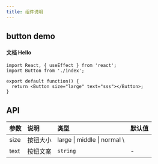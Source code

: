```yaml
---
title: 组件说明
---
```


## button demo

#### 文档 <Badge>Hello</Badge>

```tsx
import React, { useEffect } from 'react';
import Button from './index';

export default function() {
  return <Button size="large" text="sss"></Button>;
}
```

## API

| 参数 | 说明     | 类型                         | 默认值 |
| :--- | :------- | :--------------------------- | :----- |
| size | 按钮大小 | large \| middle \| normal \  |
| text | 按钮文案 | `string`                     | -      |
